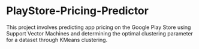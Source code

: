 # PlayStore-Pricing-Predictor
This project involves predicting app pricing on the Google Play Store using Support Vector Machines and determining the optimal clustering parameter for a dataset through KMeans clustering.
